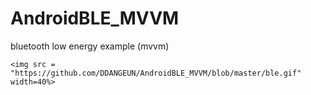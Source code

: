 # AndroidBLE_MVVM
bluetooth low energy example (mvvm)

```
<img src = "https://github.com/DDANGEUN/AndroidBLE_MVVM/blob/master/ble.gif" width=40%>

